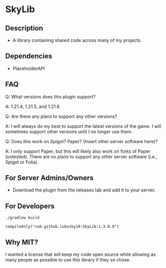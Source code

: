 # SkyLib
## Description
* A library containing shared code across many of my projects.

## Dependencies
* PlaceholderAPI

## FAQ
Q: What versions does this plugin support?

A: 1.21.4, 1.21.5, and 1.21.6

Q: Are there any plans to support any other versions?

A: I will always do my best to support the latest versions of the game. I will sometimes support other versions until I no longer use them.

Q: Does this work on Spigot? Paper? (Insert other server software here)?

A: I only support Paper, but this will likely also work on forks of Paper (untested). There are no plans to support any other server software (i.e., Spigot or Folia).

## For Server Admins/Owners
* Download the plugin from the releases tab and add it to your server.

## For Developers
```./gradlew build```

```koitlin
compileOnly("com.github.lukesky19:SkyLib:1.3.0.0")
```

## Why MIT?
I wanted a license that will keep my code open source while allowing as many people as possible to use this library if they so chose.
